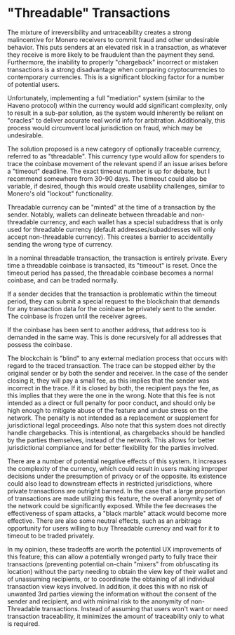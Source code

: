 # "Threadable" Transactions

The mixture of irreversibility and untraceability creates a strong malincentive for Monero receivers to commit fraud and other undesirable behavior. This puts senders at an elevated risk in a transaction, as whatever they receive is more likely to be fraudulent than the payment they send. Furthermore, the inability to properly "chargeback" incorrect or mistaken transactions is a strong disadvantage when comparing cryptocurrencies to contemporary currencies. This is a significant blocking factor for a number of potential users.

Unfortunately, implementing a full "mediation" system (similar to the Haveno protocol) within the currency would add significant complexity, only to result in a sub-par solution, as the system would inherently be reliant on "oracles" to deliver accurate real world info for arbitration. Additionally, this process would circumvent local jurisdiction on fraud, which may be undesirable.

The solution proposed is a new category of optionally traceable currency, referred to as "threadable". This currency type would allow for spenders to trace the coinbase movement of the relevant spend if an issue arises before a "timeout" deadline. The exact timeout number is up for debate, but I recommend somewhere from 30-90 days. The timeout could also be variable, if desired, though this would create usability challenges, similar to Monero's old "lockout" functionality.

Threadable currency can be "minted" at the time of a transaction by the sender. Notably, wallets can delineate between threadable and non-threadable currency, and each wallet has a special subaddress that is only used for threadable currency (default addresses/subaddresses will only accept non-threadable currency). This creates a barrier to accidentally sending the wrong type of currency.

In a nominal threadable transaction, the transaction is entirely private. Every time a threadable coinbase is transacted, its "timeout" is reset. Once the timeout period has passed, the threadable coinbase becomes a normal coinbase, and can be traded normally.

If a sender decides that the transaction is problematic within the timeout period, they can submit a special request to the blockchain that demands for any transaction data for the coinbase be privately sent to the sender. The coinbase is frozen until the receiver agrees.

If the coinbase has been sent to another address, that address too is demanded in the same way. This is done recursively for all addresses that possess the coinbase.

The blockchain is "blind" to any external mediation process that occurs with regard to the traced transaction. The trace can be stopped either by the original sender or by both the sender and receiver. In the case of the sender closing it, they will pay a small fee, as this implies that the sender was incorrect in the trace. If it is closed by both, the recipient pays the fee, as this implies that they were the one in the wrong. Note that this fee is not intended as a direct or full penalty for poor conduct, and should only be high enough to mitigate abuse of the feature and undue stress on the network. The penalty is not intended as a replacement or supplement for jurisdictional legal proceedings. Also note that this system does not directly handle chargebacks. This is intentional, as chargebacks should be handled by the parties themselves, instead of the network. This allows for better jurisdictional compliance and for better flexibility for the parties involved.

There are a number of potential negative effects of this system. It increases the complexity of the currency, which could result in users making improper decisions under the presumption of privacy or of the opposite. Its existence could also lead to downstream effects in restricted jurisdictions, where private transactions are outright banned. In the case that a large proportion of transactions are made utilizing this feature, the overall anonymity set of the network could be significantly exposed. While the fee decreases the effectiveness of spam attacks, a "black marble" attack would become more effective. There are also some neutral effects, such as an arbitrage opportunity for users willing to buy Threadable currency and wait for it to timeout to be traded privately.

In my opinion, these tradeoffs are worth the potential UX improvements of this feature; this can allow a potentially wronged party to fully trace their transactions (preventing potential on-chain "mixers" from obfuscating its location) without the party needing to obtain the view key of their wallet and of unassuming recipients, or to coordinate the obtaining of all individual transaction view keys involved. In addition, it does this with no risk of unwanted 3rd parties viewing the information without the consent of the sender and recipient, and with minimal risk to the anonymity of non-Threadable transactions. Instead of assuming that users won't want or need transaction traceability, it minimizes the amount of traceability only to what is required.